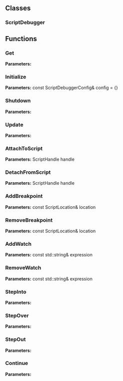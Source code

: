 
## Classes

### ScriptDebugger




## Functions

### Get



**Parameters:** 

### Initialize



**Parameters:** const ScriptDebuggerConfig& config = {}

### Shutdown



**Parameters:** 

### Update



**Parameters:** 

### AttachToScript



**Parameters:** ScriptHandle handle

### DetachFromScript



**Parameters:** ScriptHandle handle

### AddBreakpoint



**Parameters:** const ScriptLocation& location

### RemoveBreakpoint



**Parameters:** const ScriptLocation& location

### AddWatch



**Parameters:** const std::string& expression

### RemoveWatch



**Parameters:** const std::string& expression

### StepInto



**Parameters:** 

### StepOver



**Parameters:** 

### StepOut



**Parameters:** 

### Continue



**Parameters:** 
